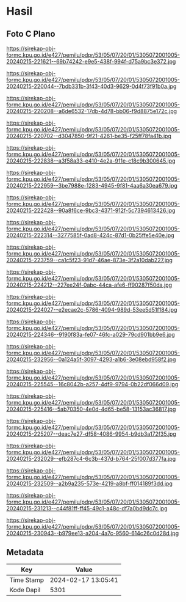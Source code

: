 # Hasil

## Foto C Plano

https://sirekap-obj-formc.kpu.go.id/e427/pemilu/pdpr/53/05/07/20/01/5305072001005-20240215-221621--69b74242-e9e5-438f-994f-d75a9bc3e372.jpg

https://sirekap-obj-formc.kpu.go.id/e427/pemilu/pdpr/53/05/07/20/01/5305072001005-20240215-220044--7bdb331b-3f43-40d3-9629-0d4f73f91b0a.jpg

https://sirekap-obj-formc.kpu.go.id/e427/pemilu/pdpr/53/05/07/20/01/5305072001005-20240215-220208--a6de6532-17db-4d78-bb06-f9d8875e172c.jpg

https://sirekap-obj-formc.kpu.go.id/e427/pemilu/pdpr/53/05/07/20/01/5305072001005-20240215-220702--d3047850-9f21-4261-be35-f25ff78fa41b.jpg

https://sirekap-obj-formc.kpu.go.id/e427/pemilu/pdpr/53/05/07/20/01/5305072001005-20240215-222838--a3f58a33-e410-4e2a-911e-c18c9b300645.jpg

https://sirekap-obj-formc.kpu.go.id/e427/pemilu/pdpr/53/05/07/20/01/5305072001005-20240215-222959--3be7988e-1283-4945-9f81-4aa6a30ea679.jpg

https://sirekap-obj-formc.kpu.go.id/e427/pemilu/pdpr/53/05/07/20/01/5305072001005-20240215-222428--90a8f6ce-9bc3-4371-912f-5c7394613426.jpg

https://sirekap-obj-formc.kpu.go.id/e427/pemilu/pdpr/53/05/07/20/01/5305072001005-20240215-222314--3277585f-0ad8-424c-87d1-0b25ffe5e40e.jpg

https://sirekap-obj-formc.kpu.go.id/e427/pemilu/pdpr/53/05/07/20/01/5305072001005-20240215-223759--ca1c5f23-91d7-46ae-873e-3f2a10dab227.jpg

https://sirekap-obj-formc.kpu.go.id/e427/pemilu/pdpr/53/05/07/20/01/5305072001005-20240215-224212--227ee24f-0abc-44ca-afe6-ff90287f50da.jpg

https://sirekap-obj-formc.kpu.go.id/e427/pemilu/pdpr/53/05/07/20/01/5305072001005-20240215-224027--e2ecae2c-5786-4094-989d-53ee5d51f184.jpg

https://sirekap-obj-formc.kpu.go.id/e427/pemilu/pdpr/53/05/07/20/01/5305072001005-20240215-224346--9190f83a-fe07-46fc-a029-79cd901bb9e6.jpg

https://sirekap-obj-formc.kpu.go.id/e427/pemilu/pdpr/53/05/07/20/01/5305072001005-20240215-232956--0a124a5f-3097-4293-a1b6-3e08ebd958f2.jpg

https://sirekap-obj-formc.kpu.go.id/e427/pemilu/pdpr/53/05/07/20/01/5305072001005-20240215-225545--16c8042b-a257-4df9-9794-0b22df066d09.jpg

https://sirekap-obj-formc.kpu.go.id/e427/pemilu/pdpr/53/05/07/20/01/5305072001005-20240215-225416--5ab70350-4e0d-4d65-be58-13153ac36817.jpg

https://sirekap-obj-formc.kpu.go.id/e427/pemilu/pdpr/53/05/07/20/01/5305072001005-20240215-225207--deac7e27-df58-4086-9954-b9db3a172f35.jpg

https://sirekap-obj-formc.kpu.go.id/e427/pemilu/pdpr/53/05/07/20/01/5305072001005-20240215-232029--efb287c4-6c3b-437d-b764-25f007d377fa.jpg

https://sirekap-obj-formc.kpu.go.id/e427/pemilu/pdpr/53/05/07/20/01/5305072001005-20240215-232509--a2b9a235-573e-4219-a8bf-ff014189f3dd.jpg

https://sirekap-obj-formc.kpu.go.id/e427/pemilu/pdpr/53/05/07/20/01/5305072001005-20240215-231213--c44f81ff-ff45-49c1-a48c-df7a0bd9dc7c.jpg

https://sirekap-obj-formc.kpu.go.id/e427/pemilu/pdpr/53/05/07/20/01/5305072001005-20240215-230943--b979ee13-a204-4a7c-9560-614c26c0d28d.jpg


## Metadata

| Key        | Value               |
| ---------- | ------------------- |
| Time Stamp | 2024-02-17 13:05:41 |
| Kode Dapil | 5301                |



